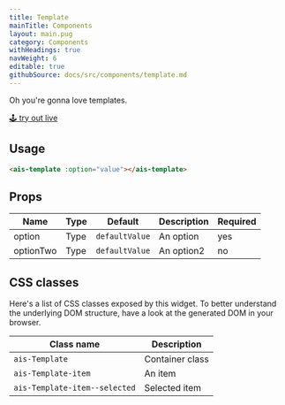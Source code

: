 ```yaml
---
title: Template
mainTitle: Components
layout: main.pug
category: Components
withHeadings: true
navWeight: 6
editable: true
githubSource: docs/src/components/template.md
---
```


Oh you're gonna love templates.

<a class="btn btn-static-theme" href="stories/?selectedKind=Template">🕹 try out live</a>

## Usage

```html
<ais-template :option="value"></ais-template>
```

## Props

Name | Type | Default | Description | Required
---|---|---|---|---
option | Type | `defaultValue` | An option | yes
optionTwo | Type | `defaultValue` | An option2 | no

## CSS classes

Here's a list of CSS classes exposed by this widget. To better understand the underlying
DOM structure, have a look at the generated DOM in your browser.

Class name | Description
---|---
`ais-Template` | Container class
`ais-Template-item` | An item
`ais-Template-item--selected` | Selected item
